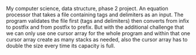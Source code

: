 My computer science, data structure, phase 2 project. An equation processor that takes a file containing tags and delimiters as an input. The program validates the file first (tags and delimiters) then converts from infix to postfix and from postfix to prefix. But with the additional challenge that we can only use one cursor array for the whole program and within that one cursor array create as many stacks as needed, also the cursor array has to double the size every time its capacity is full.
